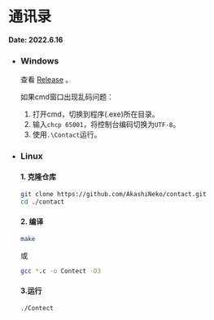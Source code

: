 # 通讯录

**Date: 2022.6.16**

- ### Windows

  查看 [Release](https://github.com/AkashiNeko/contact/releases/) 。

  如果cmd窗口出现乱码问题：

  1. 打开cmd，切换到程序(.exe)所在目录。
  2. 输入`chcp 65001`，将控制台编码切换为`UTF-8`。
  3. 使用`.\Contact`运行。

- ### Linux

  #### 1. 克隆仓库

  ```bash
  git clone https://github.com/AkashiNeko/contact.git
  cd ./contact
  ```

  #### 2. 编译
  
  ```bash
  make
  ```
  或
  ```bash
  gcc *.c -o Contect -O3
  ```
  
  #### 3.运行
  
  ```bash
  ./Contect
  ```
